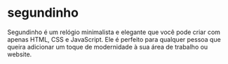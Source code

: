 # segundinho
Segundinho é um relógio minimalista e elegante que você pode criar com apenas HTML, CSS e JavaScript. Ele é perfeito para qualquer pessoa que queira adicionar um toque de modernidade à sua área de trabalho ou website.
